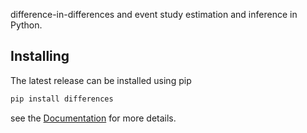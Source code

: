 difference-in-differences and event study estimation and inference in Python.


## Installing

The latest release can be installed using pip

```bash
pip install differences
```

see the [Documentation](https://differences.readthedocs.io/en/latest/) for more details.
